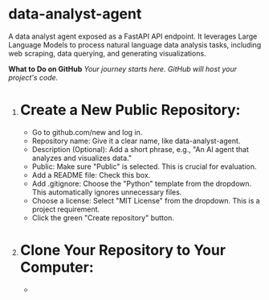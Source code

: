 # data-analyst-agent
A data analyst agent exposed as a FastAPI API endpoint. It leverages Large Language Models to process natural language data analysis tasks, including web scraping, data querying, and generating visualizations.

**What to Do on GitHub**
*Your journey starts here. GitHub will host your project's code.*
1. # Create a New Public Repository:
   + Go to github.com/new and log in.
   + Repository name: Give it a clear name, like data-analyst-agent.
   + Description (Optional): Add a short phrase, e.g., "An AI agent that analyzes and visualizes data."
   + Public: Make sure "Public" is selected. This is crucial for evaluation.
   + Add a README file: Check this box.
   + Add .gitignore: Choose the "Python" template from the dropdown. This automatically ignores unnecessary files.
   + Choose a license: Select "MIT License" from the dropdown. This is a project requirement.
   + Click the green "Create repository" button.

2. # Clone Your Repository to Your Computer:
   +    
